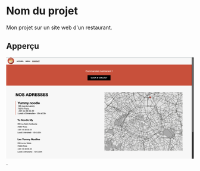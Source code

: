 # Nom du projet 

Mon projet sur un site web d'un restaurant.

## Apperçu

![capture d'écran](./images/Capture.png).
